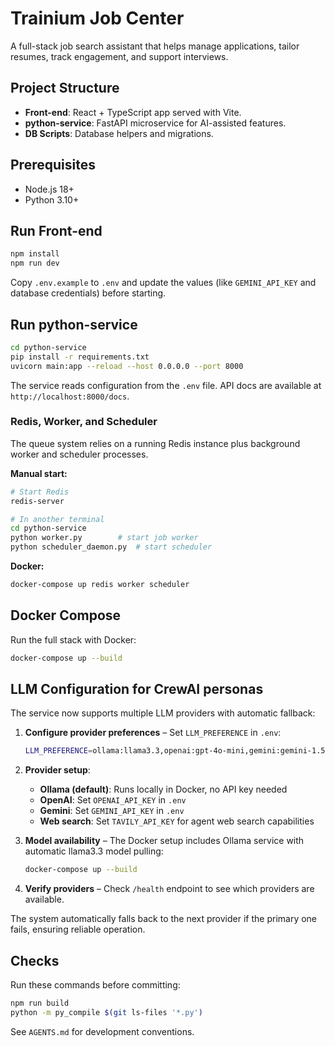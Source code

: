 # Trainium Job Center

A full-stack job search assistant that helps manage applications, tailor resumes, track engagement, and support interviews.

## Project Structure

- **Front-end**: React + TypeScript app served with Vite.
- **python-service**: FastAPI microservice for AI-assisted features.
- **DB Scripts**: Database helpers and migrations.

## Prerequisites

- Node.js 18+
- Python 3.10+

## Run Front-end

```bash
npm install
npm run dev
```

Copy `.env.example` to `.env` and update the values (like `GEMINI_API_KEY` and database credentials) before starting.

## Run python-service

```bash
cd python-service
pip install -r requirements.txt
uvicorn main:app --reload --host 0.0.0.0 --port 8000
```

The service reads configuration from the `.env` file. API docs are available at `http://localhost:8000/docs`.

### Redis, Worker, and Scheduler

The queue system relies on a running Redis instance plus background worker and scheduler processes.

**Manual start:**

```bash
# Start Redis
redis-server

# In another terminal
cd python-service
python worker.py        # start job worker
python scheduler_daemon.py  # start scheduler
```

**Docker:**

```bash
docker-compose up redis worker scheduler
```

## Docker Compose

Run the full stack with Docker:

```bash
docker-compose up --build
```

## LLM Configuration for CrewAI personas

The service now supports multiple LLM providers with automatic fallback:

1. **Configure provider preferences** – Set `LLM_PREFERENCE` in `.env`:

   ```bash
   LLM_PREFERENCE=ollama:llama3.3,openai:gpt-4o-mini,gemini:gemini-1.5-flash
   ```

2. **Provider setup**:
   - **Ollama (default)**: Runs locally in Docker, no API key needed
   - **OpenAI**: Set `OPENAI_API_KEY` in `.env`
   - **Gemini**: Set `GEMINI_API_KEY` in `.env`
   - **Web search**: Set `TAVILY_API_KEY` for agent web search capabilities

3. **Model availability** – The Docker setup includes Ollama service with automatic llama3.3 model pulling:

   ```bash
   docker-compose up --build
   ```

4. **Verify providers** – Check `/health` endpoint to see which providers are available.

The system automatically falls back to the next provider if the primary one fails, ensuring reliable operation.

## Checks

Run these commands before committing:

```bash
npm run build
python -m py_compile $(git ls-files '*.py')
```

See `AGENTS.md` for development conventions.
